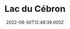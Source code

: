 ---
date: 2022-08-30T12:48:39.000Z
title: Lac du Cébron
latitude: 46.76998768662954
longitude: -0.2059137391928853
category: checkin
---